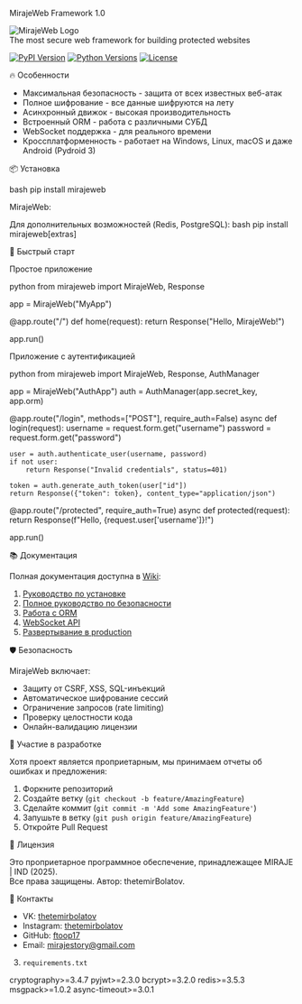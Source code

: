  MirajeWeb Framework 1.0

![MirajeWeb Logo](https://via.placeholder.com/150x50?text=MirajeWeb)  
The most secure web framework for building protected websites

[![PyPI Version](https://img.shields.io/pypi/v/mirajeweb)](https://pypi.org/project/mirajeweb/)
[![Python Versions](https://img.shields.io/pypi/pyversions/mirajeweb)](https://pypi.org/project/mirajeweb/)
[![License](https://img.shields.io/badge/License-Proprietary-blue)](https://github.com/ftoop17/mirajeweb/blob/main/LICENSE)

 🔥 Особенности

- Максимальная безопасность - защита от всех известных веб-атак
- Полное шифрование - все данные шифруются на лету
- Асинхронный движок - высокая производительность
- Встроенный ORM - работа с различными СУБД
- WebSocket поддержка - для реального времени
- Кроссплатформенность - работает на Windows, Linux, macOS и даже Android (Pydroid 3)

 📦 Установка

bash
pip install mirajeweb

 MirajeWeb:


Для дополнительных возможностей (Redis, PostgreSQL):
bash
pip install mirajeweb[extras]


 🚀 Быстрый старт

 Простое приложение

python
from mirajeweb import MirajeWeb, Response

app = MirajeWeb("MyApp")

@app.route("/")
def home(request):
    return Response("Hello, MirajeWeb!")

app.run()


 Приложение с аутентификацией

python
from mirajeweb import MirajeWeb, Response, AuthManager

app = MirajeWeb("AuthApp")
auth = AuthManager(app.secret_key, app.orm)

@app.route("/login", methods=["POST"], require_auth=False)
async def login(request):
    username = request.form.get("username")
    password = request.form.get("password")
    
    user = auth.authenticate_user(username, password)
    if not user:
        return Response("Invalid credentials", status=401)
    
    token = auth.generate_auth_token(user["id"])
    return Response({"token": token}, content_type="application/json")

@app.route("/protected", require_auth=True)
async def protected(request):
    return Response(f"Hello, {request.user['username']}!")

app.run()


 📚 Документация

Полная документация доступна в [Wiki](https://github.com/ftoop17/mirajeweb/wiki):

1. [Руководство по установке](https://github.com/ftoop17/mirajeweb/wiki/Installation)
2. [Полное руководство по безопасности](https://github.com/ftoop17/mirajeweb/wiki/Security-Guide)
3. [Работа с ORM](https://github.com/ftoop17/mirajeweb/wiki/ORM-Guide)
4. [WebSocket API](https://github.com/ftoop17/mirajeweb/wiki/WebSocket-API)
5. [Развертывание в production](https://github.com/ftoop17/mirajeweb/wiki/Deployment)

 🛡️ Безопасность

MirajeWeb включает:

- Защиту от CSRF, XSS, SQL-инъекций
- Автоматическое шифрование сессий
- Ограничение запросов (rate limiting)
- Проверку целостности кода
- Онлайн-валидацию лицензии

 🤝 Участие в разработке

Хотя проект является проприетарным, мы принимаем отчеты об ошибках и предложения:

1. Форкните репозиторий
2. Создайте ветку (`git checkout -b feature/AmazingFeature`)
3. Сделайте коммит (`git commit -m 'Add some AmazingFeature'`)
4. Запушьте в ветку (`git push origin feature/AmazingFeature`)
5. Откройте Pull Request

 📜 Лицензия

Это проприетарное программное обеспечение, принадлежащее MIRAJE | IND (2025).  
Все права защищены. Автор: thetemirBolatov.

 📧 Контакты

- VK: [thetemirbolatov](https://vk.com/thetemirbolatov)
- Instagram: [thetemirbolatov](https://instagram.com/thetemirbolatov)
- GitHub: [ftoop17](https://github.com/ftoop17)
- Email: mirajestory@gmail.com


 3. `requirements.txt`


cryptography>=3.4.7
pyjwt>=2.3.0
bcrypt>=3.2.0
redis>=3.5.3
msgpack>=1.0.2
async-timeout>=3.0.1
